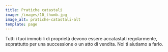 ```yaml
---
title: Pratiche catastali
image: /images/10_thumb.jpg
image_alt: pratiche-catastali-alt
template: page
---
```

Tutti i tuoi immobili di proprietà devono essere accatastati regolarmente, soprattutto per una successione o un atto di vendita. Noi ti aiutiamo a farlo.
